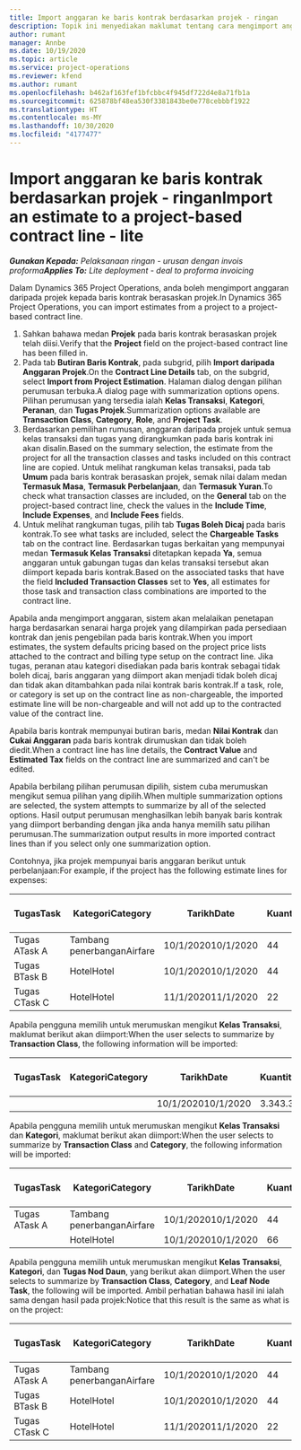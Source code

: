 ```yaml
---
title: Import anggaran ke baris kontrak berdasarkan projek - ringan
description: Topik ini menyediakan maklumat tentang cara mengimport anggaran kewangan daripada projek kepada baris kontrak.
author: rumant
manager: Annbe
ms.date: 10/19/2020
ms.topic: article
ms.service: project-operations
ms.reviewer: kfend
ms.author: rumant
ms.openlocfilehash: b462af163fef1bfcbbc4f945df722d4e8a71fb1a
ms.sourcegitcommit: 625878bf48ea530f3381843be0e778cebbbf1922
ms.translationtype: HT
ms.contentlocale: ms-MY
ms.lasthandoff: 10/30/2020
ms.locfileid: "4177477"
---
```

# <a name="import-an-estimate-to-a-project-based-contract-line---lite"></a><span data-ttu-id="2ab29-103">Import anggaran ke baris kontrak berdasarkan projek - ringan</span><span class="sxs-lookup"><span data-stu-id="2ab29-103">Import an estimate to a project-based contract line - lite</span></span>

<span data-ttu-id="2ab29-104">_**Gunakan Kepada:** Pelaksanaan ringan - urusan dengan invois proforma_</span><span class="sxs-lookup"><span data-stu-id="2ab29-104">_**Applies To:** Lite deployment - deal to proforma invoicing_</span></span>

<span data-ttu-id="2ab29-105">Dalam Dynamics 365 Project Operations, anda boleh mengimport anggaran daripada projek kepada baris kontrak berasaskan projek.</span><span class="sxs-lookup"><span data-stu-id="2ab29-105">In Dynamics 365 Project Operations, you can import estimates from a project to a project-based contract line.</span></span>

1. <span data-ttu-id="2ab29-106">Sahkan bahawa medan **Projek** pada baris kontrak berasaskan projek telah diisi.</span><span class="sxs-lookup"><span data-stu-id="2ab29-106">Verify that the **Project** field on the project-based contract line has been filled in.</span></span>
2. <span data-ttu-id="2ab29-107">Pada tab **Butiran Baris Kontrak**, pada subgrid, pilih **Import daripada Anggaran Projek**.</span><span class="sxs-lookup"><span data-stu-id="2ab29-107">On the **Contract Line Details** tab, on the subgrid, select **Import from Project Estimation**.</span></span> <span data-ttu-id="2ab29-108">Halaman dialog dengan pilihan perumusan terbuka.</span><span class="sxs-lookup"><span data-stu-id="2ab29-108">A dialog page with summarization options opens.</span></span> <span data-ttu-id="2ab29-109">Pilihan perumusan yang tersedia ialah **Kelas Transaksi**, **Kategori**, **Peranan**, dan **Tugas Projek**.</span><span class="sxs-lookup"><span data-stu-id="2ab29-109">Summarization options available are **Transaction Class**, **Category**, **Role**, and **Project Task**.</span></span>
3. <span data-ttu-id="2ab29-110">Berdasarkan pemilihan rumusan, anggaran daripada projek untuk semua kelas transaksi dan tugas yang dirangkumkan pada baris kontrak ini akan disalin.</span><span class="sxs-lookup"><span data-stu-id="2ab29-110">Based on the summary selection, the estimate from the project for all the transaction classes and tasks included on this contract line are copied.</span></span> <span data-ttu-id="2ab29-111">Untuk melihat rangkuman kelas transaksi, pada tab **Umum** pada baris kontrak berasaskan projek, semak nilai dalam medan **Termasuk Masa**, **Termasuk Perbelanjaan**, dan **Termasuk Yuran**.</span><span class="sxs-lookup"><span data-stu-id="2ab29-111">To check what transaction classes are included, on the **General** tab on the project-based contract line, check the values in the **Include Time**, **Include Expenses**, and **Include Fees** fields.</span></span> 
4. <span data-ttu-id="2ab29-112">Untuk melihat rangkuman tugas, pilih tab **Tugas Boleh Dicaj** pada baris kontrak.</span><span class="sxs-lookup"><span data-stu-id="2ab29-112">To see what tasks are included, select the **Chargeable Tasks** tab on the contract line.</span></span> <span data-ttu-id="2ab29-113">Berdasarkan tugas berkaitan yang mempunyai medan **Termasuk Kelas Transaksi** ditetapkan kepada **Ya**, semua anggaran untuk gabungan tugas dan kelas transaksi tersebut akan diimport kepada baris kontrak.</span><span class="sxs-lookup"><span data-stu-id="2ab29-113">Based on the associated tasks that have the field **Included Transaction Classes** set to **Yes**, all estimates for those task and transaction class combinations are imported to the contract line.</span></span>

<span data-ttu-id="2ab29-114">Apabila anda mengimport anggaran, sistem akan melalaikan penetapan harga berdasarkan senarai harga projek yang dilampirkan pada persediaan kontrak dan jenis pengebilan pada baris kontrak.</span><span class="sxs-lookup"><span data-stu-id="2ab29-114">When you import estimates, the system defaults pricing based on the project price lists attached to the contract and billing type setup on the contract line.</span></span> <span data-ttu-id="2ab29-115">Jika tugas, peranan atau kategori disediakan pada baris kontrak sebagai tidak boleh dicaj, baris anggaran yang diimport akan menjadi tidak boleh dicaj dan tidak akan ditambahkan pada nilai kontrak baris kontrak.</span><span class="sxs-lookup"><span data-stu-id="2ab29-115">If a task, role, or category is set up on the contract line as non-chargeable, the imported estimate line will be non-chargeable and will not add up to the contracted value of the contract line.</span></span>

<span data-ttu-id="2ab29-116">Apabila baris kontrak mempunyai butiran baris, medan **Nilai Kontrak** dan **Cukai Anggaran** pada baris kontrak dirumuskan dan tidak boleh diedit.</span><span class="sxs-lookup"><span data-stu-id="2ab29-116">When a contract line has line details, the **Contract Value** and **Estimated Tax** fields on the contract line are summarized and can't be edited.</span></span>

<span data-ttu-id="2ab29-117">Apabila berbilang pilihan perumusan dipilih, sistem cuba merumuskan mengikut semua pilihan yang dipilih.</span><span class="sxs-lookup"><span data-stu-id="2ab29-117">When multiple summarization options are selected, the system attempts to summarize by all of the selected options.</span></span> <span data-ttu-id="2ab29-118">Hasil output perumusan menghasilkan lebih banyak baris kontrak yang diimport berbanding dengan jika anda hanya memilih satu pilihan perumusan.</span><span class="sxs-lookup"><span data-stu-id="2ab29-118">The summarization output results in more imported contract lines than if you select only one summarization option.</span></span>

<span data-ttu-id="2ab29-119">Contohnya, jika projek mempunyai baris anggaran berikut untuk perbelanjaan:</span><span class="sxs-lookup"><span data-stu-id="2ab29-119">For example, if the project has the following estimate lines for expenses:</span></span>

| <span data-ttu-id="2ab29-120">Tugas</span><span class="sxs-lookup"><span data-stu-id="2ab29-120">Task</span></span> | <span data-ttu-id="2ab29-121">Kategori</span><span class="sxs-lookup"><span data-stu-id="2ab29-121">Category</span></span> | <span data-ttu-id="2ab29-122">Tarikh</span><span class="sxs-lookup"><span data-stu-id="2ab29-122">Date</span></span> | <span data-ttu-id="2ab29-123">Kuantiti</span><span class="sxs-lookup"><span data-stu-id="2ab29-123">Quantity</span></span> | <span data-ttu-id="2ab29-124">Harga unit</span><span class="sxs-lookup"><span data-stu-id="2ab29-124">Unit price</span></span> | <span data-ttu-id="2ab29-125">Amaun</span><span class="sxs-lookup"><span data-stu-id="2ab29-125">Amount</span></span> |
| --- | --- | --- | --- | --- | --- |
| <span data-ttu-id="2ab29-126">Tugas A</span><span class="sxs-lookup"><span data-stu-id="2ab29-126">Task A</span></span> | <span data-ttu-id="2ab29-127">Tambang penerbangan</span><span class="sxs-lookup"><span data-stu-id="2ab29-127">Airfare</span></span> | <span data-ttu-id="2ab29-128">10/1/2020</span><span class="sxs-lookup"><span data-stu-id="2ab29-128">10/1/2020</span></span> | <span data-ttu-id="2ab29-129">4</span><span class="sxs-lookup"><span data-stu-id="2ab29-129">4</span></span> | <span data-ttu-id="2ab29-130">400</span><span class="sxs-lookup"><span data-stu-id="2ab29-130">400</span></span> | <span data-ttu-id="2ab29-131">1600</span><span class="sxs-lookup"><span data-stu-id="2ab29-131">1600</span></span> |
| <span data-ttu-id="2ab29-132">Tugas B</span><span class="sxs-lookup"><span data-stu-id="2ab29-132">Task B</span></span> | <span data-ttu-id="2ab29-133">Hotel</span><span class="sxs-lookup"><span data-stu-id="2ab29-133">Hotel</span></span> | <span data-ttu-id="2ab29-134">10/1/2020</span><span class="sxs-lookup"><span data-stu-id="2ab29-134">10/1/2020</span></span> | <span data-ttu-id="2ab29-135">4</span><span class="sxs-lookup"><span data-stu-id="2ab29-135">4</span></span> | <span data-ttu-id="2ab29-136">200</span><span class="sxs-lookup"><span data-stu-id="2ab29-136">200</span></span> | <span data-ttu-id="2ab29-137">800</span><span class="sxs-lookup"><span data-stu-id="2ab29-137">800</span></span> |
| <span data-ttu-id="2ab29-138">Tugas C</span><span class="sxs-lookup"><span data-stu-id="2ab29-138">Task C</span></span> | <span data-ttu-id="2ab29-139">Hotel</span><span class="sxs-lookup"><span data-stu-id="2ab29-139">Hotel</span></span> | <span data-ttu-id="2ab29-140">11/1/2020</span><span class="sxs-lookup"><span data-stu-id="2ab29-140">11/1/2020</span></span> | <span data-ttu-id="2ab29-141">2</span><span class="sxs-lookup"><span data-stu-id="2ab29-141">2</span></span> | <span data-ttu-id="2ab29-142">200</span><span class="sxs-lookup"><span data-stu-id="2ab29-142">200</span></span> | <span data-ttu-id="2ab29-143">400</span><span class="sxs-lookup"><span data-stu-id="2ab29-143">400</span></span> |

<span data-ttu-id="2ab29-144">Apabila pengguna memilih untuk merumuskan mengikut **Kelas Transaksi**, maklumat berikut akan diimport:</span><span class="sxs-lookup"><span data-stu-id="2ab29-144">When the user selects to summarize by **Transaction Class**, the following information will be imported:</span></span>

| <span data-ttu-id="2ab29-145">Tugas</span><span class="sxs-lookup"><span data-stu-id="2ab29-145">Task</span></span> | <span data-ttu-id="2ab29-146">Kategori</span><span class="sxs-lookup"><span data-stu-id="2ab29-146">Category</span></span> | <span data-ttu-id="2ab29-147">Tarikh</span><span class="sxs-lookup"><span data-stu-id="2ab29-147">Date</span></span> | <span data-ttu-id="2ab29-148">Kuantiti</span><span class="sxs-lookup"><span data-stu-id="2ab29-148">Quantity</span></span> | <span data-ttu-id="2ab29-149">Harga unit</span><span class="sxs-lookup"><span data-stu-id="2ab29-149">Unit price</span></span> | <span data-ttu-id="2ab29-150">Amaun</span><span class="sxs-lookup"><span data-stu-id="2ab29-150">Amount</span></span> |
| --- | --- | --- | --- | --- | --- |
| &nbsp; | &nbsp; | <span data-ttu-id="2ab29-151">10/1/2020</span><span class="sxs-lookup"><span data-stu-id="2ab29-151">10/1/2020</span></span> | <span data-ttu-id="2ab29-152">3.34</span><span class="sxs-lookup"><span data-stu-id="2ab29-152">3.34</span></span> | <span data-ttu-id="2ab29-153">840</span><span class="sxs-lookup"><span data-stu-id="2ab29-153">840</span></span> | <span data-ttu-id="2ab29-154">2800</span><span class="sxs-lookup"><span data-stu-id="2ab29-154">2800</span></span> |

<span data-ttu-id="2ab29-155">Apabila pengguna memilih untuk merumuskan mengikut **Kelas Transaksi** dan **Kategori**, maklumat berikut akan diimport:</span><span class="sxs-lookup"><span data-stu-id="2ab29-155">When the user selects to summarize by **Transaction Class** and **Category**, the following information will be imported:</span></span>

| <span data-ttu-id="2ab29-156">Tugas</span><span class="sxs-lookup"><span data-stu-id="2ab29-156">Task</span></span> | <span data-ttu-id="2ab29-157">Kategori</span><span class="sxs-lookup"><span data-stu-id="2ab29-157">Category</span></span> | <span data-ttu-id="2ab29-158">Tarikh</span><span class="sxs-lookup"><span data-stu-id="2ab29-158">Date</span></span> | <span data-ttu-id="2ab29-159">Kuantiti</span><span class="sxs-lookup"><span data-stu-id="2ab29-159">Quantity</span></span> | <span data-ttu-id="2ab29-160">Harga unit</span><span class="sxs-lookup"><span data-stu-id="2ab29-160">Unit price</span></span> | <span data-ttu-id="2ab29-161">Amaun</span><span class="sxs-lookup"><span data-stu-id="2ab29-161">Amount</span></span> |
| --- | --- | --- | --- | --- | --- |
| <span data-ttu-id="2ab29-162">Tugas A</span><span class="sxs-lookup"><span data-stu-id="2ab29-162">Task A</span></span> | <span data-ttu-id="2ab29-163">Tambang penerbangan</span><span class="sxs-lookup"><span data-stu-id="2ab29-163">Airfare</span></span> | <span data-ttu-id="2ab29-164">10/1/2020</span><span class="sxs-lookup"><span data-stu-id="2ab29-164">10/1/2020</span></span> | <span data-ttu-id="2ab29-165">4</span><span class="sxs-lookup"><span data-stu-id="2ab29-165">4</span></span> | <span data-ttu-id="2ab29-166">400</span><span class="sxs-lookup"><span data-stu-id="2ab29-166">400</span></span> | <span data-ttu-id="2ab29-167">1600</span><span class="sxs-lookup"><span data-stu-id="2ab29-167">1600</span></span> |
| &nbsp;| <span data-ttu-id="2ab29-168">Hotel</span><span class="sxs-lookup"><span data-stu-id="2ab29-168">Hotel</span></span> | <span data-ttu-id="2ab29-169">10/1/2020</span><span class="sxs-lookup"><span data-stu-id="2ab29-169">10/1/2020</span></span> | <span data-ttu-id="2ab29-170">6</span><span class="sxs-lookup"><span data-stu-id="2ab29-170">6</span></span> | <span data-ttu-id="2ab29-171">200</span><span class="sxs-lookup"><span data-stu-id="2ab29-171">200</span></span> | <span data-ttu-id="2ab29-172">1200</span><span class="sxs-lookup"><span data-stu-id="2ab29-172">1200</span></span> |

<span data-ttu-id="2ab29-173">Apabila pengguna memilih untuk merumuskan mengikut **Kelas Transaksi**, **Kategori**, dan **Tugas Nod Daun**, yang berikut akan diimport.</span><span class="sxs-lookup"><span data-stu-id="2ab29-173">When the user selects to summarize by **Transaction Class**, **Category**, and **Leaf Node Task**, the following will be imported.</span></span> <span data-ttu-id="2ab29-174">Ambil perhatian bahawa hasil ini ialah sama dengan hasil pada projek:</span><span class="sxs-lookup"><span data-stu-id="2ab29-174">Notice that this result is the same as what is on the project:</span></span>

| <span data-ttu-id="2ab29-175">Tugas</span><span class="sxs-lookup"><span data-stu-id="2ab29-175">Task</span></span> | <span data-ttu-id="2ab29-176">Kategori</span><span class="sxs-lookup"><span data-stu-id="2ab29-176">Category</span></span> | <span data-ttu-id="2ab29-177">Tarikh</span><span class="sxs-lookup"><span data-stu-id="2ab29-177">Date</span></span> | <span data-ttu-id="2ab29-178">Kuantiti</span><span class="sxs-lookup"><span data-stu-id="2ab29-178">Quantity</span></span> | <span data-ttu-id="2ab29-179">Harga unit</span><span class="sxs-lookup"><span data-stu-id="2ab29-179">Unit price</span></span> | <span data-ttu-id="2ab29-180">Amaun</span><span class="sxs-lookup"><span data-stu-id="2ab29-180">Amount</span></span> |
| --- | --- | --- | --- | --- | --- |
| <span data-ttu-id="2ab29-181">Tugas A</span><span class="sxs-lookup"><span data-stu-id="2ab29-181">Task A</span></span> | <span data-ttu-id="2ab29-182">Tambang penerbangan</span><span class="sxs-lookup"><span data-stu-id="2ab29-182">Airfare</span></span> | <span data-ttu-id="2ab29-183">10/1/2020</span><span class="sxs-lookup"><span data-stu-id="2ab29-183">10/1/2020</span></span> | <span data-ttu-id="2ab29-184">4</span><span class="sxs-lookup"><span data-stu-id="2ab29-184">4</span></span> | <span data-ttu-id="2ab29-185">400</span><span class="sxs-lookup"><span data-stu-id="2ab29-185">400</span></span> | <span data-ttu-id="2ab29-186">1600</span><span class="sxs-lookup"><span data-stu-id="2ab29-186">1600</span></span> |
| <span data-ttu-id="2ab29-187">Tugas B</span><span class="sxs-lookup"><span data-stu-id="2ab29-187">Task B</span></span> | <span data-ttu-id="2ab29-188">Hotel</span><span class="sxs-lookup"><span data-stu-id="2ab29-188">Hotel</span></span> | <span data-ttu-id="2ab29-189">10/1/2020</span><span class="sxs-lookup"><span data-stu-id="2ab29-189">10/1/2020</span></span> | <span data-ttu-id="2ab29-190">4</span><span class="sxs-lookup"><span data-stu-id="2ab29-190">4</span></span> | <span data-ttu-id="2ab29-191">200</span><span class="sxs-lookup"><span data-stu-id="2ab29-191">200</span></span> | <span data-ttu-id="2ab29-192">800</span><span class="sxs-lookup"><span data-stu-id="2ab29-192">800</span></span> |
| <span data-ttu-id="2ab29-193">Tugas C</span><span class="sxs-lookup"><span data-stu-id="2ab29-193">Task C</span></span> | <span data-ttu-id="2ab29-194">Hotel</span><span class="sxs-lookup"><span data-stu-id="2ab29-194">Hotel</span></span> | <span data-ttu-id="2ab29-195">11/1/2020</span><span class="sxs-lookup"><span data-stu-id="2ab29-195">11/1/2020</span></span> | <span data-ttu-id="2ab29-196">2</span><span class="sxs-lookup"><span data-stu-id="2ab29-196">2</span></span> | <span data-ttu-id="2ab29-197">200</span><span class="sxs-lookup"><span data-stu-id="2ab29-197">200</span></span> | <span data-ttu-id="2ab29-198">400</span><span class="sxs-lookup"><span data-stu-id="2ab29-198">400</span></span> |
